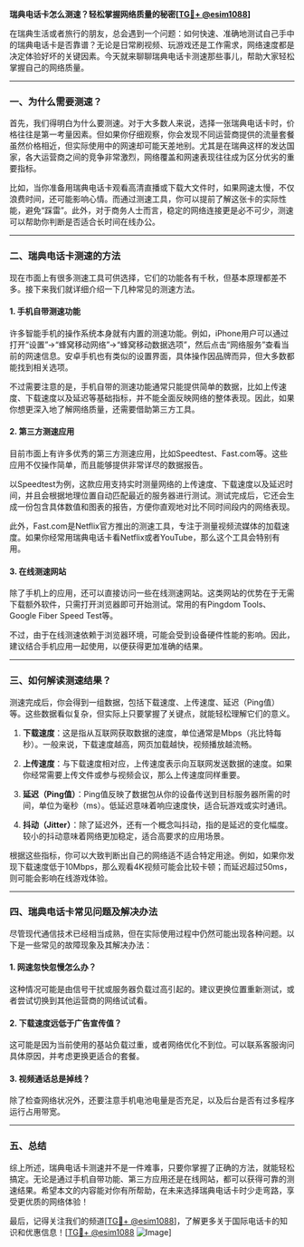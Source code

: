 **瑞典电话卡怎么测速？轻松掌握网络质量的秘密[[TG💪+ @esim1088](https://t.me/s/esim1088)]**

在瑞典生活或者旅行的朋友，总会遇到一个问题：如何快速、准确地测试自己手中的瑞典电话卡是否靠谱？无论是日常刷视频、玩游戏还是工作需求，网络速度都是决定体验好坏的关键因素。今天就来聊聊瑞典电话卡测速那些事儿，帮助大家轻松掌握自己的网络质量。

---

### 一、为什么需要测速？

首先，我们得明白为什么要测速。对于大多数人来说，选择一张瑞典电话卡时，价格往往是第一考量因素。但如果你仔细观察，你会发现不同运营商提供的流量套餐虽然价格相近，但实际使用中的网速却可能天差地别。尤其是在瑞典这样的发达国家，各大运营商之间的竞争非常激烈，网络覆盖和网速表现往往成为区分优劣的重要指标。

比如，当你准备用瑞典电话卡观看高清直播或下载大文件时，如果网速太慢，不仅浪费时间，还可能影响心情。而通过测速工具，你可以提前了解这张卡的实际性能，避免“踩雷”。此外，对于商务人士而言，稳定的网络连接更是必不可少，测速可以帮助你判断是否适合长时间在线办公。

---

### 二、瑞典电话卡测速的方法

现在市面上有很多测速工具可供选择，它们的功能各有千秋，但基本原理都差不多。接下来我们就详细介绍一下几种常见的测速方法。

#### 1. 手机自带测速功能

许多智能手机的操作系统本身就有内置的测速功能。例如，iPhone用户可以通过打开“设置”→“蜂窝移动网络”→“蜂窝移动数据选项”，然后点击“网络服务”查看当前的网速信息。安卓手机也有类似的设置界面，具体操作因品牌而异，但大多数都能找到相关选项。

不过需要注意的是，手机自带的测速功能通常只能提供简单的数据，比如上传速度、下载速度以及延迟等基础指标，并不能全面反映网络的整体表现。因此，如果你想更深入地了解网络质量，还需要借助第三方工具。

#### 2. 第三方测速应用

目前市面上有许多优秀的第三方测速应用，比如Speedtest、Fast.com等。这些应用不仅操作简单，而且能够提供非常详尽的数据报告。

以Speedtest为例，这款应用支持实时测量网络的上传速度、下载速度以及延迟时间，并且会根据地理位置自动匹配最近的服务器进行测试。测试完成后，它还会生成一份包含具体数值和图表的报告，方便你直观地对比不同时间段内的网络表现。

此外，Fast.com是Netflix官方推出的测速工具，专注于测量视频流媒体的加载速度。如果你经常用瑞典电话卡看Netflix或者YouTube，那么这个工具会特别有用。

#### 3. 在线测速网站

除了手机上的应用，还可以直接访问一些在线测速网站。这类网站的优势在于无需下载额外软件，只需打开浏览器即可开始测试。常用的有Pingdom Tools、Google Fiber Speed Test等。

不过，由于在线测速依赖于浏览器环境，可能会受到设备硬件性能的影响。因此，建议结合手机应用一起使用，以便获得更加准确的结果。

---

### 三、如何解读测速结果？

测速完成后，你会得到一组数据，包括下载速度、上传速度、延迟（Ping值）等。这些数据看似复杂，但实际上只要掌握了关键点，就能轻松理解它们的意义。

1. **下载速度**：这是指从互联网获取数据的速度，单位通常是Mbps（兆比特每秒）。一般来说，下载速度越高，网页加载越快，视频播放越流畅。

2. **上传速度**：与下载速度相对应，上传速度表示向互联网发送数据的速度。如果你经常需要上传文件或参与视频会议，那么上传速度同样重要。

3. **延迟（Ping值）**：Ping值反映了数据包从你的设备传送到目标服务器所需的时间，单位为毫秒（ms）。低延迟意味着响应速度快，适合玩游戏或实时通讯。

4. **抖动（Jitter）**：除了延迟外，还有一个概念叫抖动，指的是延迟的变化幅度。较小的抖动意味着网络更加稳定，适合高要求的应用场景。

根据这些指标，你可以大致判断出自己的网络适不适合特定用途。例如，如果你发现下载速度低于10Mbps，那么观看4K视频可能会比较卡顿；而延迟超过50ms，则可能会影响在线游戏体验。

---

### 四、瑞典电话卡常见问题及解决办法

尽管现代通信技术已经相当成熟，但在实际使用过程中仍然可能出现各种问题。以下是一些常见的故障现象及其解决办法：

#### 1. 网速忽快忽慢怎么办？

这种情况可能是由信号干扰或服务器负载过高引起的。建议更换位置重新测试，或者尝试切换到其他运营商的网络试试看。

#### 2. 下载速度远低于广告宣传值？

这可能是因为当前使用的基站负载过重，或者网络优化不到位。可以联系客服询问具体原因，并考虑更换更适合的套餐。

#### 3. 视频通话总是掉线？

除了检查网络状况外，还要注意手机电池电量是否充足，以及后台是否有过多程序运行占用带宽。

---

### 五、总结

综上所述，瑞典电话卡测速并不是一件难事，只要你掌握了正确的方法，就能轻松搞定。无论是通过手机自带功能、第三方应用还是在线网站，都可以获得可靠的测速结果。希望本文的内容能对你有所帮助，在未来选择瑞典电话卡时少走弯路，享受更优质的网络体验！

最后，记得关注我们的频道[[TG💪+ @esim1088](https://t.me/s/esim1088)]，了解更多关于国际电话卡的知识和优惠信息！[[TG💪+ @esim1088](https://t.me/s/esim1088) ![Image](https://i.postimg.cc/4NQfJmqS/Snipaste-2025-05-13-00-14-12.png)]